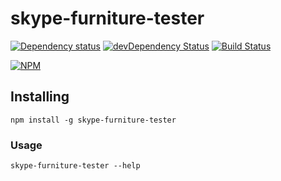 # skype-furniture-tester

[![Dependency status](http://img.shields.io/david/octoblu/skype-furniture-tester.svg?style=flat)](https://david-dm.org/octoblu/skype-furniture-tester)
[![devDependency Status](http://img.shields.io/david/dev/octoblu/skype-furniture-tester.svg?style=flat)](https://david-dm.org/octoblu/skype-furniture-tester#info=devDependencies)
[![Build Status](http://img.shields.io/travis/octoblu/skype-furniture-tester.svg?style=flat&branch=master)](https://travis-ci.org/octoblu/skype-furniture-tester)

[![NPM](https://nodei.co/npm/skype-furniture-tester.svg?style=flat)](https://npmjs.org/package/skype-furniture-tester)

## Installing

```shell
npm install -g skype-furniture-tester
```

### Usage

```shell
skype-furniture-tester --help
```
